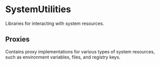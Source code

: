 # SystemUtilities

Libraries for interacting with system resources.

## Proxies

Contains proxy implementations for various types of system resources, such as environment variables, files, and registry keys.
